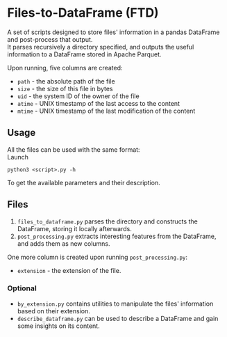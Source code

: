 # Files-to-DataFrame (FTD)

A set of scripts designed to store files' information in a pandas DataFrame and post-process that output.  
It parses recursively a directory specified, 
and outputs the useful information to a DataFrame stored in Apache Parquet.

Upon running, five columns are created:
- ``path`` - the absolute path of the file
- ``size`` - the size of this file in bytes
- ``uid`` - the system ID of the owner of the file
- ``atime`` - UNIX timestamp of the last access to the content
- ``mtime`` - UNIX timestamp of the last modification of the content

## Usage

All the files can be used with the same format:  
Launch

    python3 <script>.py -h

To get the available parameters and their description.

## Files

1. ``files_to_dataframe.py`` parses the directory and constructs the DataFrame, storing it locally afterwards.
2. ``post_processing.py`` extracts interesting features from the DataFrame, and adds them as new columns.

One more column is created upon running ``post_processing.py``:
- ``extension`` - the extension of the file.

### Optional

- ``by_extension.py`` contains utilities to manipulate the files' information based on their extension.
- ``describe_dataframe.py`` can be used to describe a DataFrame and gain some insights on its content.
